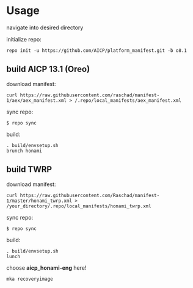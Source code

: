 Usage
=====
navigate into desired directory

initialize repo:

    repo init -u https://github.com/AICP/platform_manifest.git -b o8.1

build AICP 13.1 (Oreo)
---------------
download manifest: 

    curl https://raw.githubusercontent.com/raschad/manifest-1/aex/aex_manifest.xml > /.repo/local_manifests/aex_manifest.xml

sync repo:

    $ repo sync

build:

    . build/envsetup.sh
    brunch honami

build TWRP
----------
download manifest: 

    curl https://raw.githubusercontent.com/Raschad/manifest-1/master/honami_twrp.xml > /your_directory/.repo/local_manifests/honami_twrp.xml

sync repo:

    $ repo sync

build:

    . build/envsetup.sh
    lunch

choose **aicp_honami-eng** here!
    
    mka recoveryimage
